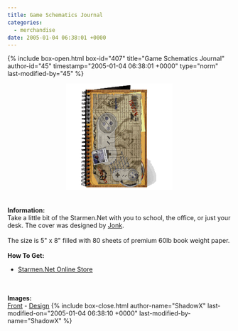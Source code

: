 ```yaml
---
title: Game Schematics Journal
categories:
  - merchandise
date: 2005-01-04 06:38:01 +0000
---
```

{% include box-open.html box-id="407" title="Game Schematics Journal" author-id="45" timestamp="2005-01-04 06:38:01 +0000" type="norm" last-modified-by="45" %}
	<center>
	<img src="/merchandise/images/smn_gsj_title.png" border="0" alt="Game Schematics Journal" />
	</center>
	<br /><br />
	<b>Information:</b>
	<br />
	Take a little bit of the Starmen.Net with you to school, the office, or just your desk. 
	The cover was designed by <a href="http://starmen.net/fanart/jonk/">Jonk</a>.
	<br /><br />
	The size is 5" x 8" filled with 80 sheets of premium 60lb book weight paper.
	<br /><br />
	<b>How To Get:</b>
	<br />
	<ul>
	<li><a href="http://www.cafeshops.com/starmen.7714777">Starmen.Net Online Store</a></li>
	</ul>
	<br /><br />
	<b>Images:</b>
	<br />
	<a href="/merchandise/images/smn_gsj_front.jpg">Front</a> - <a href="/merchandise/images/smn_gsj_design.jpg">Design</a>
{% include box-close.html author-name="ShadowX" last-modified-on="2005-01-04 06:38:10 +0000" last-modified-by-name="ShadowX" %}
